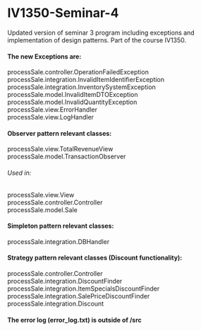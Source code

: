# IV1350-Seminar-4
Updated version of seminar 3 program including exceptions and implementation of design patterns. Part of the course IV1350.

#### The new Exceptions are:  
processSale.controller.OperationFailedException  
processSale.integration.InvalidItemIdentifierException  
processSale.integration.InventorySystemException  
processSale.model.InvalidItemDTOException  
processSale.model.InvalidQuantityException  
processSale.view.ErrorHandler  
processSale.view.LogHandler  

#### Observer pattern relevant classes:  
processSale.view.TotalRevenueView  
processSale.model.TransactionObserver  
###### Used in:  
processSale.view.View  
processSale.controller.Controller  
processSale.model.Sale  

#### Simpleton pattern relevant classes:  
processSale.integration.DBHandler  

#### Strategy pattern relevant classes (Discount functionality):  
processSale.controller.Controller  
processSale.integration.DiscountFinder  
processSale.integration.ItemSpecialsDiscountFinder  
processSale.integration.SalePriceDiscountFinder  
processSale.integration.Discount  

#### The error log (error_log.txt) is outside of /src

